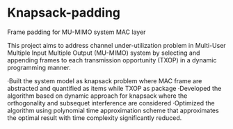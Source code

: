 # Knapsack-padding
Frame padding for MU-MIMO system MAC layer

This project aims to address channel under-utilization problem in Multi-User Multiple Input Multiple Output (MU-MIMO) system 
by selecting and appending frames to each transmission opportunity (TXOP) in a dynamic programming manner.

·Built the system model as knapsack problem where MAC frame are abstracted and quantified as items while TXOP as package
·Developed the algorithm based on dynamic approach for knapsack where the orthogonality and subsequet interference are 
 considered
·Optimized the algorithm using polynomial time approximation scheme that approximates the optimal result with time complexity 
 significantly reduced.
